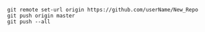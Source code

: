     git remote set-url origin https://github.com/userName/New_Repo
    git push origin master
    git push --all
